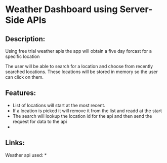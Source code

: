 # Weather Dashboard using Server-Side APIs
## Description:
Using free trial weather apis the app will obtain a five day forcast for a specific location

The user will be able to search for a location and choose from recently searched locations. These locations will be stored in memory so the user can click on them. 

## Features:
* List of locations will start at the most recent.
* If a location is picked it will remove it from the list and readd at the start
* The search will lookup the location id for the api and then send the request for data to the api
* 

## Links:

Weather api used:
* 
